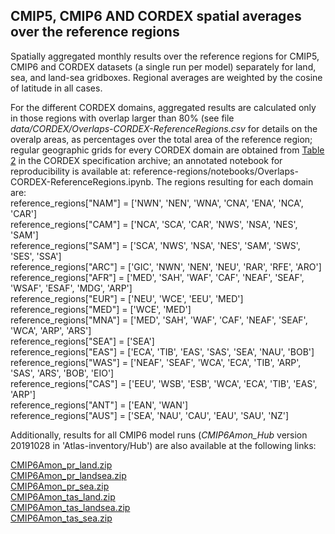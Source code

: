 ## CMIP5, CMIP6 AND CORDEX spatial averages over the reference regions

Spatially aggregated monthly results over the reference regions for CMIP5, CMIP6 and CORDEX datasets (a single run per model) separately for land, sea, and land-sea gridboxes. Regional averages are weighted by the cosine of latitude in all cases.

For the different CORDEX domains, aggregated results are calculated only in those regions with overlap larger than 80% (see file *data/CORDEX/Overlaps-CORDEX-ReferenceRegions.csv* for details on the overalp areas, as percentages over the total area of the reference region; regular geographic grids for every CORDEX domain are obtained from [Table 2](https://is-enes-data.github.io/cordex_archive_specifications.pdf) in the CORDEX specification archive; an annotated notebook for reproducibility is available at: reference-regions/notebooks/Overlaps-CORDEX-ReferenceRegions.ipynb. The regions resulting for each domain are:<br>
reference_regions["NAM"] = ['NWN', 'NEN', 'WNA', 'CNA', 'ENA', 'NCA', 'CAR']<br>
reference_regions["CAM"] = ['NCA', 'SCA', 'CAR', 'NWS', 'NSA', 'NES', 'SAM']<br>
reference_regions["SAM"] = ['SCA', 'NWS', 'NSA', 'NES', 'SAM', 'SWS', 'SES', 'SSA']<br>
reference_regions["ARC"] = ['GIC', 'NWN', 'NEN', 'NEU', 'RAR', 'RFE', 'ARO']<br>
reference_regions["AFR"] = ['MED', 'SAH', 'WAF', 'CAF', 'NEAF', 'SEAF', 'WSAF', 'ESAF', 'MDG', 'ARP']<br>
reference_regions["EUR"] = ['NEU', 'WCE', 'EEU', 'MED']<br>
reference_regions["MED"] = ['WCE', 'MED']<br>
reference_regions["MNA"] = ['MED', 'SAH', 'WAF', 'CAF', 'NEAF', 'SEAF', 'WCA', 'ARP', 'ARS']<br>
reference_regions["SEA"] = ['SEA']<br>
reference_regions["EAS"] = ['ECA', 'TIB', 'EAS', 'SAS', 'SEA', 'NAU', 'BOB']<br>
reference_regions["WAS"] = ['NEAF', 'SEAF', 'WCA', 'ECA', 'TIB', 'ARP', 'SAS', 'ARS', 'BOB', 'EIO']<br>
reference_regions["CAS"] = ['EEU', 'WSB', 'ESB', 'WCA', 'ECA', 'TIB', 'EAS', 'ARP']<br>
reference_regions["ANT"] = ['EAN', 'WAN']<br>
reference_regions["AUS"] = ['SEA', 'NAU', 'CAU', 'EAU', 'SAU', 'NZ']

Additionally, results for all CMIP6 model runs (*CMIP6Amon_Hub* version 20191028 in 'Atlas-inventory/Hub') are also available at the following links:

[CMIP6Amon_pr_land.zip](http://meteo.unican.es/work/IPCC_Atlas/regional_means/CMIP6Amon_pr_land.zip)\
[CMIP6Amon_pr_landsea.zip](http://meteo.unican.es/work/IPCC_Atlas/regional_means/CMIP6Amon_pr_landsea.zip)\
[CMIP6Amon_pr_sea.zip](http://meteo.unican.es/work/IPCC_Atlas/regional_means/CMIP6Amon_pr_sea.zip)\
[CMIP6Amon_tas_land.zip](http://meteo.unican.es/work/IPCC_Atlas/regional_means/CMIP6Amon_tas_land.zip)\
[CMIP6Amon_tas_landsea.zip](http://meteo.unican.es/work/IPCC_Atlas/regional_means/CMIP6Amon_tas_landsea.zip)\
[CMIP6Amon_tas_sea.zip](http://meteo.unican.es/work/IPCC_Atlas/regional_means/CMIP6Amon_tas_sea.zip)

